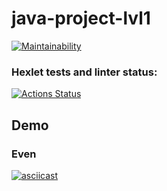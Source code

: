 # java-project-lvl1
[![Maintainability](https://api.codeclimate.com/v1/badges/f35ac4d613acdbcf622c/maintainability)](https://codeclimate.com/github/stasyurin/java-project-lvl1/maintainability)

### Hexlet tests and linter status:
[![Actions Status](https://github.com/stasyurin/java-project-lvl1/workflows/hexlet-check/badge.svg)](https://github.com/stasyurin/java-project-lvl1/actions)

## Demo

### Even
[![asciicast](https://asciinema.org/a/umEFUF2YtKkpxmSPfoMliFUvE.svg)](https://asciinema.org/a/umEFUF2YtKkpxmSPfoMliFUvE)
